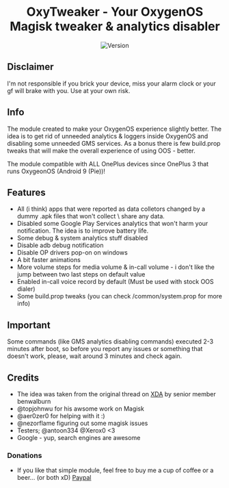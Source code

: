 <h1 align="center">OxyTweaker - Your OxygenOS Magisk tweaker & analytics disabler</h1>
<div align="center">
  <!-- Version -->
    <img src="https://img.shields.io/badge/Version-Stable-green"
      alt="Version" />
</div>

## Disclaimer
I'm not responsible if you brick your device, miss your alarm clock or your gf will brake with you. Use at your own risk.

## Info
The module created to make your OxygenOS experience slightly better. The idea is to get rid of unneeded analytics & loggers inside OxygenOS and disabling some unneeded GMS services.
As a bonus there is few build.prop tweaks that will make the overall experience of using OOS - better.

The module compatible with ALL OnePlus devices since OnePlus 3 that runs OxygeonOS (Android 9 (Pie))!

## Features
- All (i think) apps that were reported as data colletors changed by a dummy .apk files that won't collect \ share any data.
- Disabled some Google Play Services analytics that won't harm your notification. The idea is to improve battery life.
- Some debug & system analytics stuff disabled
- Disable adb debug notification 
- Disable OP drivers pop-on on windows
- A bit faster animations
- More volume steps for media volume & in-call volume - i don't like the jump between two last steps on default value
- Enabled in-call voice record by default (Must be used with stock OOS dialer)
- Some build.prop tweaks (you can check /common/system.prop for more info)

## Important
Some commands (like GMS analytics disabling commands) executed 2-3 minutes after boot, so before you report any issues or something that doesn't work, please, wait around 3 minutes and check again.

## Credits
- The idea was taken from the original thread on [XDA](https://forum.xda-developers.com/oneplus-5/themes/magisk-oneplus-analytics-disabler-t3686636) by senior member benwalburn 
- @topjohnwu for his awsome work on Magisk
- @aer0zer0 for helping with it :)
- @nezorflame figuring out some magisk issues
- Testers; @antoon334  @Xerox0 <3
- Google - yup, search engines are awesome

### Donations
- If you like that simple module, feel free to buy me a cup of coffee or a beer... (or both xD)
[Paypal](https://www.paypal.me/baadnwz)

